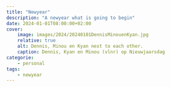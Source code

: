 ```yaml
---
title: "Newyear"
description: "A newyear what is going to begin"
date: 2024-01-01T08:00:00+02:00
cover:
    image: images/2024/20240101DennisMinouenKyan.jpg
    relative: true
    alt: Dennis, Minou en Kyan next to each other.
    caption: Dennis, Kyan en Minou (vlnr) op Nieuwjaarsdag
categorie:
    - personal
tags:
    - newyear
---
```

